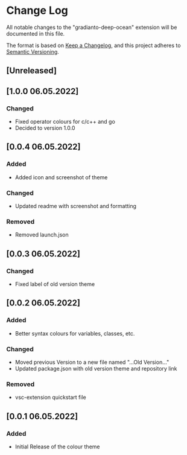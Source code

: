 # Change Log

All notable changes to the "gradianto-deep-ocean" extension will be documented in this file.

The format is based on [Keep a Changelog](https://keepachangelog.com/en/1.0.0/),
and this project adheres to [Semantic Versioning](https://semver.org/spec/v2.0.0.html).

## [Unreleased]

## [1.0.0 06.05.2022]
### Changed
- Fixed operator colours for c/c++ and go
- Decided to version 1.0.0

## [0.0.4 06.05.2022]
### Added
- Added icon and screenshot of theme

### Changed
- Updated readme with screenshot and formatting

### Removed
- Removed launch.json

## [0.0.3 06.05.2022]
### Changed
- Fixed label of old version theme

## [0.0.2 06.05.2022]
### Added
- Better syntax colours for variables, classes, etc.

### Changed
- Moved previous Version to a new file named "...Old Version..."
- Updated package.json with old version theme and repository link

### Removed
- vsc-extension quickstart file

## [0.0.1 06.05.2022]
### Added
- Initial Release of the colour theme
